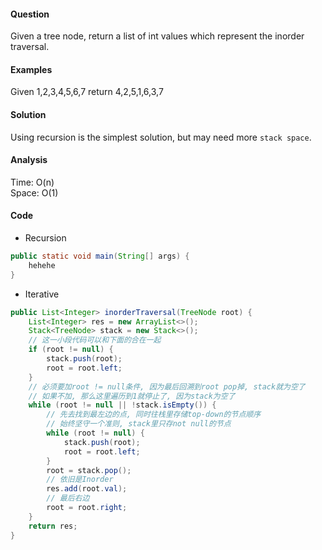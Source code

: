 #### Question
Given a tree node, return a list of int values which represent the inorder traversal. 

#### Examples
Given 1,2,3,4,5,6,7 return 4,2,5,1,6,3,7

#### Solution
Using recursion is the simplest solution, but may need more `stack space`. 

#### Analysis
Time: O(n)  
Space: O(1)

#### Code

* Recursion

```java
public static void main(String[] args) {
    hehehe
}
```

* Iterative

```java
public List<Integer> inorderTraversal(TreeNode root) {
    List<Integer> res = new ArrayList<>();
    Stack<TreeNode> stack = new Stack<>();
    // 这一小段代码可以和下面的合在一起
    if (root != null) {
        stack.push(root);
        root = root.left;
    }
    // 必须要加root != null条件, 因为最后回溯到root pop掉, stack就为空了
    // 如果不加, 那么这里遍历到1就停止了, 因为stack为空了
    while (root != null || !stack.isEmpty()) {
        // 先去找到最左边的点, 同时往栈里存储top-down的节点顺序
        // 始终坚守一个准则, stack里只存not null的节点
        while (root != null) {
            stack.push(root);
            root = root.left;
        }
        root = stack.pop();
        // 依旧是Inorder
        res.add(root.val);
        // 最后右边
        root = root.right;
    }
    return res;
}
```
